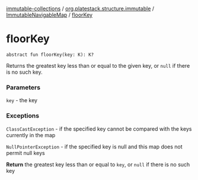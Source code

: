 [immutable-collections](../../index.md) / [org.platestack.structure.immutable](../index.md) / [ImmutableNavigableMap](index.md) / [floorKey](.)

# floorKey

`abstract fun floorKey(key: K): K?`

Returns the greatest key less than or equal to the given key,
or `null` if there is no such key.

### Parameters

`key` - the key

### Exceptions

`ClassCastException` - if the specified key cannot be compared
    with the keys currently in the map

`NullPointerException` - if the specified key is null
    and this map does not permit null keys

**Return**
the greatest key less than or equal to `key`,
    or `null` if there is no such key

